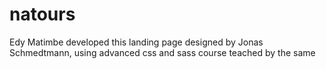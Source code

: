# natours
Edy Matimbe developed this landing page designed by Jonas Schmedtmann, using advanced css and sass course teached by the same
